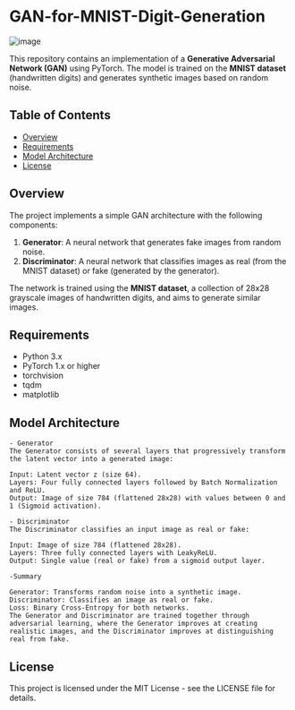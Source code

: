 # GAN-for-MNIST-Digit-Generation

![image](https://github.com/user-attachments/assets/be63e5b1-2ff1-4a22-a6fc-409b02389f1f)

This repository contains an implementation of a **Generative Adversarial Network (GAN)** using PyTorch. The model is trained on the **MNIST dataset** (handwritten digits) and generates synthetic images based on random noise.

## Table of Contents

- [Overview](#overview)
- [Requirements](#requirements)
- [Model Architecture](#model-architecture)
- [License](#license)

## Overview

The project implements a simple GAN architecture with the following components:

1. **Generator**: A neural network that generates fake images from random noise.
2. **Discriminator**: A neural network that classifies images as real (from the MNIST dataset) or fake (generated by the generator).

The network is trained using the **MNIST dataset**, a collection of 28x28 grayscale images of handwritten digits, and aims to generate similar images.

## Requirements

- Python 3.x
- PyTorch 1.x or higher
- torchvision
- tqdm
- matplotlib

## Model Architecture

```
- Generator
The Generator consists of several layers that progressively transform the latent vector into a generated image:

Input: Latent vector z (size 64).
Layers: Four fully connected layers followed by Batch Normalization and ReLU.
Output: Image of size 784 (flattened 28x28) with values between 0 and 1 (Sigmoid activation).

- Discriminator
The Discriminator classifies an input image as real or fake:

Input: Image of size 784 (flattened 28x28).
Layers: Three fully connected layers with LeakyReLU.
Output: Single value (real or fake) from a sigmoid output layer.

-Summary

Generator: Transforms random noise into a synthetic image.
Discriminator: Classifies an image as real or fake.
Loss: Binary Cross-Entropy for both networks.
The Generator and Discriminator are trained together through adversarial learning, where the Generator improves at creating realistic images, and the Discriminator improves at distinguishing real from fake.
```


## License
This project is licensed under the MIT License - see the LICENSE file for details.
